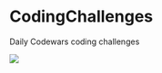 # CodingChallenges

Daily Codewars coding challenges 

<img src="https://www.codewars.com/users/Widezad/badges/large">
